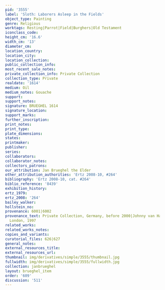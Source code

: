 ```yaml
---
pid: '3555'
label: 'Sloth: Laborers Asleep in the Fields'
object_type: Painting
genre: Religious
worktags: Resting|Parrot|Field|Burghers|Old Testament
iconclass_code:
height_cm: '16.6'
width_cm: '13'
diameter_cm:
location_country:
location_city:
location_collection:
public_collection_info:
most_recent_sale_notes:
private_collection_info: Private Collection
collection_type: Private
realdate: '1614'
medium: Oil
medium_notes: Gouache
support:
support_notes:
signature: BRUEGHEL 1614
signature_location:
support_marks:
further_inscription:
print_notes:
print_type:
plate_dimensions:
states:
printmaker:
publisher:
series:
collaborators:
collaborator_notes:
collectors_patrons:
our_attribution: Jan Brueghel the Elder
other_attribution_authorities: 'Ertz 2008-10, #264'
bibliography: 'Ertz 2008-10, cat. #264'
biblio_reference: '8439'
exhibition_history:
ertz_1979:
ertz_2008: '264'
bailey_walker:
hollstein_no:
provenance: 6001|6002
provenance_text: Private Collection, Germany, before 2000|Johnny van Haeften Ltd.,
  London, 1997
related_works:
related_works_notes:
copies_and_variants:
curatorial_files: 626|627
general_notes:
external_resources_title:
external_resources_url:
thumbnail: img/derivatives/simple/3555/thumbnail.jpg
fullwidth: img/derivatives/simple/3555/fullwidth.jpg
collection: janbrueghel
layout: brueghel_item
order: '609'
discussion: '511'
---
```

